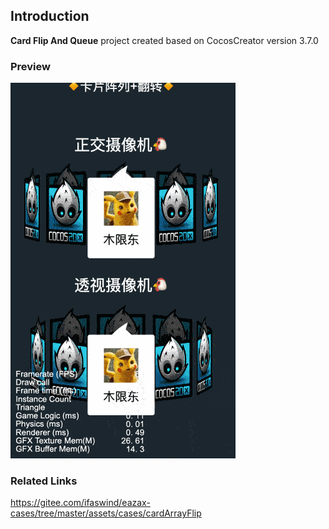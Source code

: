 ## Introduction
**Card Flip And Queue** project created based on CocosCreator version 3.7.0

### Preview
![image](../../../gif/202206/2022063001.gif)

### Related Links
https://gitee.com/ifaswind/eazax-cases/tree/master/assets/cases/cardArrayFlip